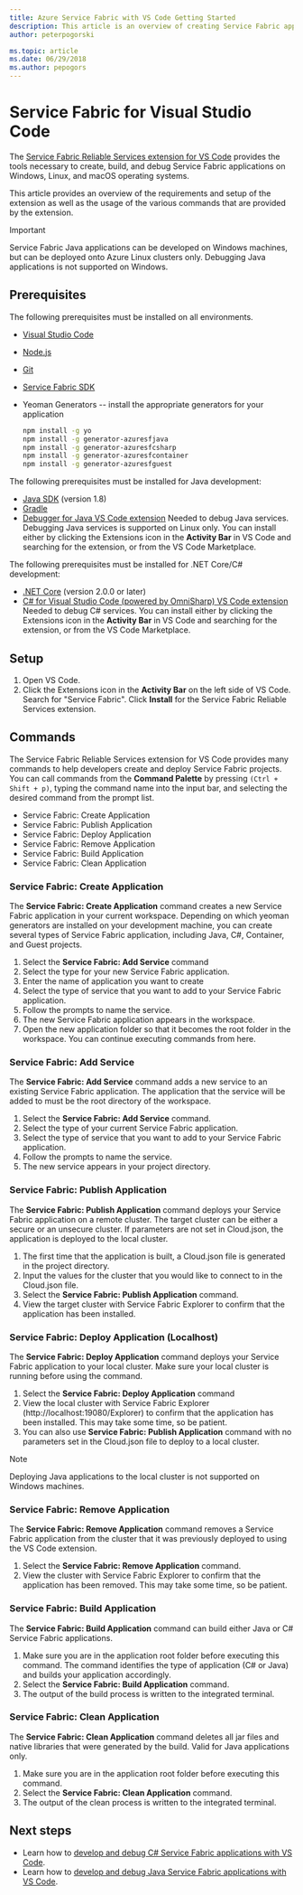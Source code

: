 ```yaml
---
title: Azure Service Fabric with VS Code Getting Started 
description: This article is an overview of creating Service Fabric applications using Visual Studio Code. 
author: peterpogorski

ms.topic: article
ms.date: 06/29/2018
ms.author: pepogors
---
```


# Service Fabric for Visual Studio Code

The [Service Fabric Reliable Services extension for VS Code](https://marketplace.visualstudio.com/items?itemName=ms-azuretools.vscode-service-fabric-reliable-services) provides the tools necessary to create, build, and debug Service Fabric applications on Windows, Linux, and macOS operating systems.

This article provides an overview of the requirements and setup of the extension as well as the usage of the various commands that are provided by the extension. 

> [!IMPORTANT]
> Service Fabric Java applications can be developed on Windows machines, but can be deployed onto Azure Linux clusters only. Debugging Java applications is not supported on Windows.

## Prerequisites

The following prerequisites must be installed on all environments.

* [Visual Studio Code](https://code.visualstudio.com/)
* [Node.js](https://nodejs.org/)
* [Git](https://git-scm.com/)
* [Service Fabric SDK](https://docs.microsoft.com/azure/service-fabric/service-fabric-get-started)
* Yeoman Generators -- install the appropriate generators for your application

   ```sh
   npm install -g yo
   npm install -g generator-azuresfjava
   npm install -g generator-azuresfcsharp
   npm install -g generator-azuresfcontainer
   npm install -g generator-azuresfguest
   ```

The following prerequisites must be installed for Java development:

* [Java SDK](https://aka.ms/azure-jdks) (version 1.8)
* [Gradle](https://gradle.org/install/)
* [Debugger for Java VS Code extension](https://marketplace.visualstudio.com/items?itemName=vscjava.vscode-java-debug) Needed to debug Java services. Debugging Java services is supported on Linux only. You can install either by clicking the Extensions icon in the **Activity Bar** in VS Code and searching for the extension, or from the VS Code Marketplace.

The following prerequisites must be installed for .NET Core/C# development:

* [.NET Core](https://www.microsoft.com/net/learn/get-started) (version 2.0.0 or later)
* [C# for Visual Studio Code (powered by OmniSharp) VS Code extension](https://marketplace.visualstudio.com/items?itemName=ms-vscode.csharp) Needed to debug C# services. You can install either by clicking the Extensions icon in the **Activity Bar** in VS Code and searching for the extension, or from the VS Code Marketplace.

## Setup

1. Open VS Code.
2. Click the Extensions icon in the **Activity Bar** on the left side of VS Code. Search for "Service Fabric". Click **Install** for the Service Fabric Reliable Services extension.

## Commands
The Service Fabric Reliable Services extension for VS Code provides many commands to help developers create and deploy Service Fabric projects. You can call commands from the **Command Palette** by pressing `(Ctrl + Shift + p)`, typing the command name into the input bar, and selecting the desired command from the prompt list. 

* Service Fabric: Create Application 
* Service Fabric: Publish Application 
* Service Fabric: Deploy Application 
* Service Fabric: Remove Application  
* Service Fabric: Build Application 
* Service Fabric: Clean Application 

### Service Fabric: Create Application

The **Service Fabric: Create Application** command creates a new Service Fabric application in your current workspace. Depending on which yeoman generators are installed on your development machine, you can create several types of Service Fabric application, including Java, C#, Container, and Guest projects. 

1.  Select the **Service Fabric: Add Service** command
2.  Select the type for your new Service Fabric application. 
3.  Enter the name of application you want to create
3.  Select the type of service that you want to add to your Service Fabric application. 
4.  Follow the prompts to name the service. 
5.  The new Service Fabric application appears in the workspace.
6.  Open the new application folder so that it becomes the root folder in the workspace. You can continue executing commands from here.

### Service Fabric: Add Service
The **Service Fabric: Add Service** command adds a new service to an existing Service Fabric application. The application that the service will be added to must be the root directory of the workspace. 

1.  Select the **Service Fabric: Add Service** command.
2.  Select the type of your current Service Fabric application. 
3.  Select the type of service that you want to add to your Service Fabric application. 
4.  Follow the prompts to name the service. 
5.  The new service appears in your project directory. 

### Service Fabric: Publish Application
The **Service Fabric: Publish Application** command deploys your Service Fabric application on a remote cluster. The target cluster can be either a secure or an unsecure cluster. If parameters are not set in Cloud.json, the application is deployed to the local cluster.

1.  The first time that the application is built, a Cloud.json file is generated in the project directory.
2.  Input the values for the cluster that you would like to connect to in the Cloud.json file.
3.  Select the **Service Fabric: Publish Application** command.
4.  View the target cluster with Service Fabric Explorer to confirm that the application has been installed. 

### Service Fabric: Deploy Application (Localhost)
The **Service Fabric: Deploy Application** command deploys your Service Fabric application to your local cluster. Make sure your local cluster is running before using the command. 

1. Select the **Service Fabric: Deploy Application** command
2. View the local cluster with Service Fabric Explorer (http:\//localhost:19080/Explorer) to confirm that the application has been installed. This may take some time, so be patient.
3. You can also use **Service Fabric: Publish Application** command with no parameters set in the Cloud.json file to deploy to a local cluster.

> [!NOTE]
> Deploying Java applications to the local cluster is not supported on Windows machines.

### Service Fabric: Remove Application
The **Service Fabric: Remove Application** command removes a Service Fabric application from the cluster that it was previously deployed to using the VS Code extension. 

1.  Select the **Service Fabric: Remove Application** command.
2.  View the cluster with Service Fabric Explorer to confirm that the application has been removed. This may take some time, so be patient.

### Service Fabric: Build Application
The **Service Fabric: Build Application** command can build either Java or C# Service Fabric applications. 

1.  Make sure you are in the application root folder before executing this command. The command identifies the type of application (C# or Java) 
    and builds your application accordingly.
2.  Select the **Service Fabric: Build Application** command.
3.  The output of the build process is written to the integrated terminal.

### Service Fabric: Clean Application
The **Service Fabric: Clean Application** command deletes all jar files and native libraries that were generated by the build. Valid for Java applications only. 

1.  Make sure you are in the application root folder before executing this command. 
2.  Select the **Service Fabric: Clean Application** command.
3.  The output of the clean process is written to the integrated terminal.

## Next steps

* Learn how to [develop and debug C# Service Fabric applications with VS Code](./service-fabric-develop-csharp-applications-with-vs-code.md).
* Learn how to [develop and debug Java Service Fabric applications with VS Code](./service-fabric-develop-java-applications-with-vs-code.md).
